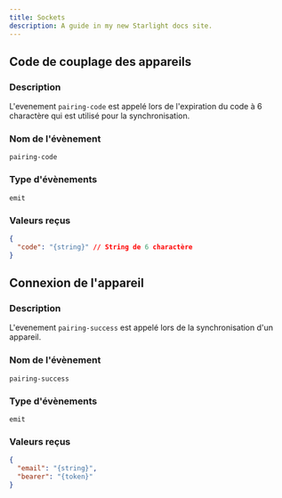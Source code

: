 ```yaml
---
title: Sockets
description: A guide in my new Starlight docs site.
---
```


## Code de couplage des appareils
### Description
L'evenement `pairing-code` est appelé lors de l'expiration du code à 6 charactère qui est utilisé pour la synchronisation.

### Nom de l'évènement
`pairing-code`

### Type d'évènements
`emit`

### Valeurs reçus
```json
{
  "code": "{string}" // String de 6 charactère
}
```

## Connexion de l'appareil
### Description
L'evenement `pairing-success` est appelé lors de la synchronisation d'un appareil.

### Nom de l'évènement
`pairing-success`

### Type d'évènements
`emit`

### Valeurs reçus
```json
{
  "email": "{string}",
  "bearer": "{token}"
}
```